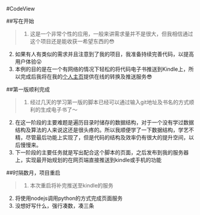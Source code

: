 #CodeView

##写在开始
>1. 这是一个非常个性的应用，一般来讲需求量并不是很大，但我相信通过这个项目还是能收获一希望东西的:flushed:
2. 如果有人有类似的需求并且注意到了我的项目，我准备持续完善代码，以提高用户体验:open_mouth:
3. 本例的目的是在一个有网络的情况下轻松的将代码电子书推送到Kindle上，所以完成后我将在我的[个人主页](http://alovez.cc)提供在线的转换及推送服务:sunglasses:


##第一版顺利完成
>1. 经过几天的学习第一版的脚本已经可以通过输入git地址及书名的方式顺利的生成电子书了～
2. 在这一阶段的主要难题是遍历目录时储存的数据结构，对于一个没有学过数据结构及算法的人来说这还是很头疼的。所以我顺便学了一下数据结构，学艺不精，尽管最后功能上实现了，但是代码的结构及效率仍有很大的提升空间，以后慢慢来。
3. 下一阶段的主要任务就是写出配合这个脚本的页面，之后发布到我的服务器上，实现最开始规划的在网页端直接推送到kindle或手机的功能

##时隔数月，项目重启

>1. 本次重启将补完推送至kindle的服务
2. 将使用nodejs调用python的方式完成页面服务
3. 没想好写什么，强行凑数，凑三条

